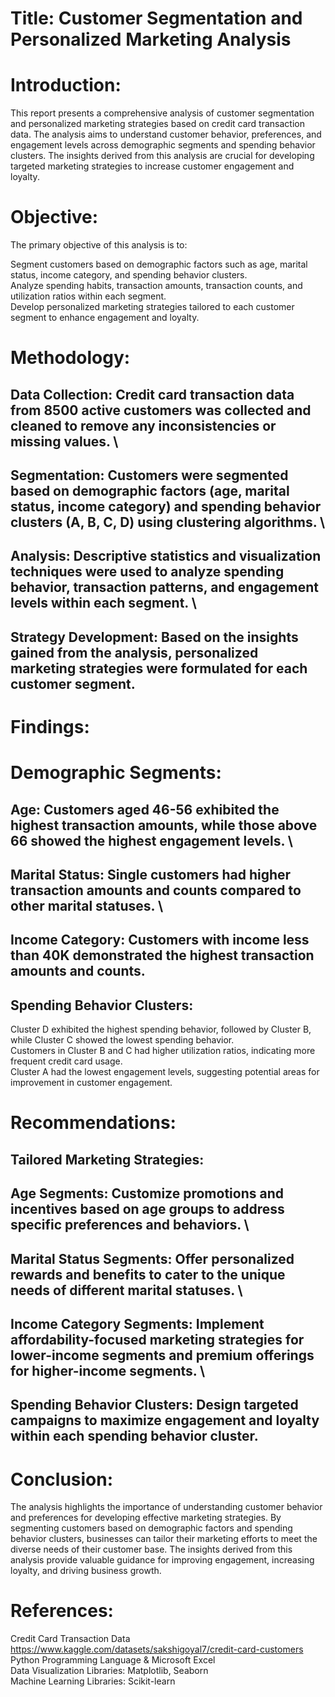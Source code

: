 # Title: Customer Segmentation and Personalized Marketing Analysis

# Introduction:
This report presents a comprehensive analysis of customer segmentation and personalized marketing strategies based on credit card transaction data. The analysis aims to understand customer behavior, preferences, and engagement levels across demographic segments and spending behavior clusters. The insights derived from this analysis are crucial for developing targeted marketing strategies to increase customer engagement and loyalty.

# Objective:
The primary objective of this analysis is to:

Segment customers based on demographic factors such as age, marital status, income category, and spending behavior clusters. \
Analyze spending habits, transaction amounts, transaction counts, and utilization ratios within each segment. \
Develop personalized marketing strategies tailored to each customer segment to enhance engagement and loyalty.

# Methodology:

## Data Collection: Credit card transaction data from 8500 active customers was collected and cleaned to remove any inconsistencies or missing values. \
## Segmentation: Customers were segmented based on demographic factors (age, marital status, income category) and spending behavior clusters (A, B, C, D) using clustering algorithms. \
## Analysis: Descriptive statistics and visualization techniques were used to analyze spending behavior, transaction patterns, and engagement levels within each segment. \
## Strategy Development: Based on the insights gained from the analysis, personalized marketing strategies were formulated for each customer segment.

# Findings: 

# Demographic Segments:

## Age: Customers aged 46-56 exhibited the highest transaction amounts, while those above 66 showed the highest engagement levels. \
## Marital Status: Single customers had higher transaction amounts and counts compared to other marital statuses. \
## Income Category: Customers with income less than 40K demonstrated the highest transaction amounts and counts.

## Spending Behavior Clusters:

Cluster D exhibited the highest spending behavior, followed by Cluster B, while Cluster C showed the lowest spending behavior. \
Customers in Cluster B and C had higher utilization ratios, indicating more frequent credit card usage. \
Cluster A had the lowest engagement levels, suggesting potential areas for improvement in customer engagement.

# Recommendations:

## Tailored Marketing Strategies:
## Age Segments: Customize promotions and incentives based on age groups to address specific preferences and behaviors.  \
## Marital Status Segments: Offer personalized rewards and benefits to cater to the unique needs of different marital statuses. \
## Income Category Segments: Implement affordability-focused marketing strategies for lower-income segments and premium offerings for higher-income segments. \
## Spending Behavior Clusters: Design targeted campaigns to maximize engagement and loyalty within each spending behavior cluster.

# Conclusion:
The analysis highlights the importance of understanding customer behavior and preferences for developing effective marketing strategies. By segmenting customers based on demographic factors and spending behavior clusters, businesses can tailor their marketing efforts to meet the diverse needs of their customer base. The insights derived from this analysis provide valuable guidance for improving engagement, increasing loyalty, and driving business growth.

# References:

Credit Card Transaction Data https://www.kaggle.com/datasets/sakshigoyal7/credit-card-customers \
Python Programming Language & Microsoft Excel \
Data Visualization Libraries: Matplotlib, Seaborn \
Machine Learning Libraries: Scikit-learn
